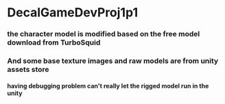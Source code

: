 # DecalGameDevProj1p1

### the character model is modified based on the free model download from TurboSquid

### And some base texture images and raw models are from unity assets store


#### having debugging problem can't really let the rigged model run in the unity

